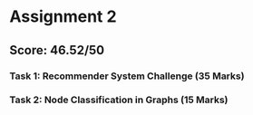 # Assignment 2

## Score: 46.52/50

### Task 1: Recommender System Challenge (35 Marks)
### Task 2: Node Classification in Graphs (15 Marks)
